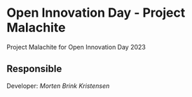 # Open Innovation Day - Project Malachite

Project Malachite for Open Innovation Day 2023

## Responsible

Developer: _Morten Brink Kristensen_
